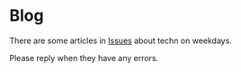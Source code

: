 # Blog
There are some articles in [Issues](https://github.com/yaerda/blog/issues) about techn on weekdays.

Please reply when they have any errors.
